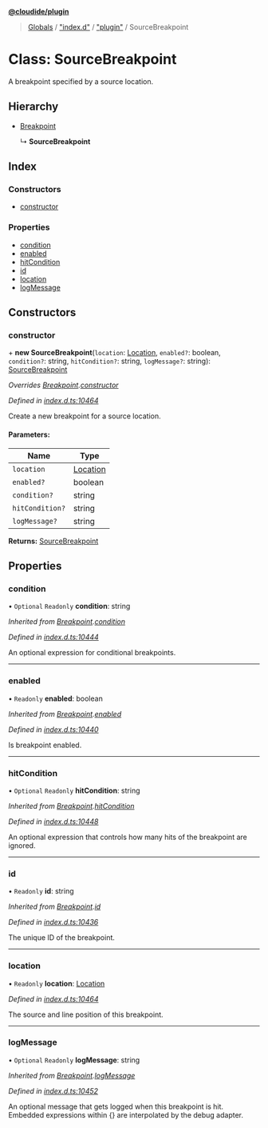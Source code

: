 **[@cloudide/plugin](../README.md)**

> [Globals](../README.md) / ["index.d"](../modules/_index_d_.md) / ["plugin"](../modules/_index_d_._plugin_.md) / SourceBreakpoint

# Class: SourceBreakpoint

A breakpoint specified by a source location.

## Hierarchy

* [Breakpoint](_index_d_._plugin_.breakpoint.md)

  ↳ **SourceBreakpoint**

## Index

### Constructors

* [constructor](_index_d_._plugin_.sourcebreakpoint.md#constructor)

### Properties

* [condition](_index_d_._plugin_.sourcebreakpoint.md#condition)
* [enabled](_index_d_._plugin_.sourcebreakpoint.md#enabled)
* [hitCondition](_index_d_._plugin_.sourcebreakpoint.md#hitcondition)
* [id](_index_d_._plugin_.sourcebreakpoint.md#id)
* [location](_index_d_._plugin_.sourcebreakpoint.md#location)
* [logMessage](_index_d_._plugin_.sourcebreakpoint.md#logmessage)

## Constructors

### constructor

\+ **new SourceBreakpoint**(`location`: [Location](_index_d_._plugin_.location.md), `enabled?`: boolean, `condition?`: string, `hitCondition?`: string, `logMessage?`: string): [SourceBreakpoint](_index_d_._plugin_.sourcebreakpoint.md)

*Overrides [Breakpoint](_index_d_._plugin_.breakpoint.md).[constructor](_index_d_._plugin_.breakpoint.md#constructor)*

*Defined in [index.d.ts:10464](https://github.com/huaweicloud/cloudide-plugin-api/blob/1ab5ef8/index.d.ts#L10464)*

Create a new breakpoint for a source location.

#### Parameters:

Name | Type |
------ | ------ |
`location` | [Location](_index_d_._plugin_.location.md) |
`enabled?` | boolean |
`condition?` | string |
`hitCondition?` | string |
`logMessage?` | string |

**Returns:** [SourceBreakpoint](_index_d_._plugin_.sourcebreakpoint.md)

## Properties

### condition

• `Optional` `Readonly` **condition**: string

*Inherited from [Breakpoint](_index_d_._plugin_.breakpoint.md).[condition](_index_d_._plugin_.breakpoint.md#condition)*

*Defined in [index.d.ts:10444](https://github.com/huaweicloud/cloudide-plugin-api/blob/1ab5ef8/index.d.ts#L10444)*

An optional expression for conditional breakpoints.

___

### enabled

• `Readonly` **enabled**: boolean

*Inherited from [Breakpoint](_index_d_._plugin_.breakpoint.md).[enabled](_index_d_._plugin_.breakpoint.md#enabled)*

*Defined in [index.d.ts:10440](https://github.com/huaweicloud/cloudide-plugin-api/blob/1ab5ef8/index.d.ts#L10440)*

Is breakpoint enabled.

___

### hitCondition

• `Optional` `Readonly` **hitCondition**: string

*Inherited from [Breakpoint](_index_d_._plugin_.breakpoint.md).[hitCondition](_index_d_._plugin_.breakpoint.md#hitcondition)*

*Defined in [index.d.ts:10448](https://github.com/huaweicloud/cloudide-plugin-api/blob/1ab5ef8/index.d.ts#L10448)*

An optional expression that controls how many hits of the breakpoint are ignored.

___

### id

• `Readonly` **id**: string

*Inherited from [Breakpoint](_index_d_._plugin_.breakpoint.md).[id](_index_d_._plugin_.breakpoint.md#id)*

*Defined in [index.d.ts:10436](https://github.com/huaweicloud/cloudide-plugin-api/blob/1ab5ef8/index.d.ts#L10436)*

The unique ID of the breakpoint.

___

### location

• `Readonly` **location**: [Location](_index_d_._plugin_.location.md)

*Defined in [index.d.ts:10464](https://github.com/huaweicloud/cloudide-plugin-api/blob/1ab5ef8/index.d.ts#L10464)*

The source and line position of this breakpoint.

___

### logMessage

• `Optional` `Readonly` **logMessage**: string

*Inherited from [Breakpoint](_index_d_._plugin_.breakpoint.md).[logMessage](_index_d_._plugin_.breakpoint.md#logmessage)*

*Defined in [index.d.ts:10452](https://github.com/huaweicloud/cloudide-plugin-api/blob/1ab5ef8/index.d.ts#L10452)*

An optional message that gets logged when this breakpoint is hit. Embedded expressions within {} are interpolated by the debug adapter.
